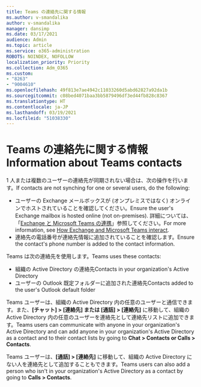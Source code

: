 ```yaml
---
title: Teams の連絡先に関する情報
ms.author: v-smandalika
author: v-smandalika
manager: dansimp
ms.date: 03/17/2021
audience: Admin
ms.topic: article
ms.service: o365-administration
ROBOTS: NOINDEX, NOFOLLOW
localization_priority: Priority
ms.collection: Adm_O365
ms.custom:
- "8263"
- "9004610"
ms.openlocfilehash: 49f813e7ae4942c11033260d5abd62827a92da1b
ms.sourcegitcommit: c08bed4071baa3bb5879496df3ed44fb828c8367
ms.translationtype: HT
ms.contentlocale: ja-JP
ms.lasthandoff: 03/19/2021
ms.locfileid: "51038330"
---
```

# <a name="information-about-teams-contacts"></a><span data-ttu-id="b1a41-102">Teams の連絡先に関する情報</span><span class="sxs-lookup"><span data-stu-id="b1a41-102">Information about Teams contacts</span></span>

<span data-ttu-id="b1a41-103">1 人または複数のユーザーの連絡先が同期されない場合は、次の操作を行います。</span><span class="sxs-lookup"><span data-stu-id="b1a41-103">If contacts are not synching for one or several users, do the following:</span></span>
- <span data-ttu-id="b1a41-104">ユーザーの Exchange メールボックスが (オンプレミスではなく) オンラインでホストされていることを確認してください。</span><span class="sxs-lookup"><span data-stu-id="b1a41-104">Ensure the user's Exchange mailbox is hosted online (not on-premises).</span></span> <span data-ttu-id="b1a41-105">詳細については、「[Exchange と Microsoft Teams の連携](https://docs.microsoft.com/microsoftteams/exchange-teams-interact)」参照してください。</span><span class="sxs-lookup"><span data-stu-id="b1a41-105">For more information, see [How Exchange and Microsoft Teams interact](https://docs.microsoft.com/microsoftteams/exchange-teams-interact).</span></span>
- <span data-ttu-id="b1a41-106">連絡先の電話番号が連絡先情報に追加されていることを確認します。</span><span class="sxs-lookup"><span data-stu-id="b1a41-106">Ensure the contact's phone number is added to the contact information.</span></span>

<span data-ttu-id="b1a41-107">Teams は次の連絡先を使用します。</span><span class="sxs-lookup"><span data-stu-id="b1a41-107">Teams uses these contacts:</span></span>

- <span data-ttu-id="b1a41-108">組織の Active Directory の連絡先</span><span class="sxs-lookup"><span data-stu-id="b1a41-108">Contacts in your organization's Active Directory</span></span>
- <span data-ttu-id="b1a41-109">ユーザーの Outlook 既定フォルダーに追加された連絡先</span><span class="sxs-lookup"><span data-stu-id="b1a41-109">Contacts added to the user's Outlook default folder</span></span>

<span data-ttu-id="b1a41-110">Teams ユーザーは、組織の Active Directory 内の任意のユーザーと通信できます。また、**[チャット] > [連絡先] または [通話] > [連絡先]** に移動して、組織の Active Directory 内の任意のユーザーを連絡先として連絡先リストに追加できます。</span><span class="sxs-lookup"><span data-stu-id="b1a41-110">Teams users can communicate with anyone in your organization's Active Directory and can add anyone in your organization's Active Directory as a contact and to their contact lists by going to **Chat > Contacts or Calls > Contacts**.</span></span>

<span data-ttu-id="b1a41-111">Teams ユーザーは、**[通話] > [連絡先]** に移動して、組織の Active Directory にない人を連絡先として追加することもできます。</span><span class="sxs-lookup"><span data-stu-id="b1a41-111">Teams users can also add a person who isn't in your organization's Active Directory as a contact by going to **Calls > Contacts**.</span></span>



